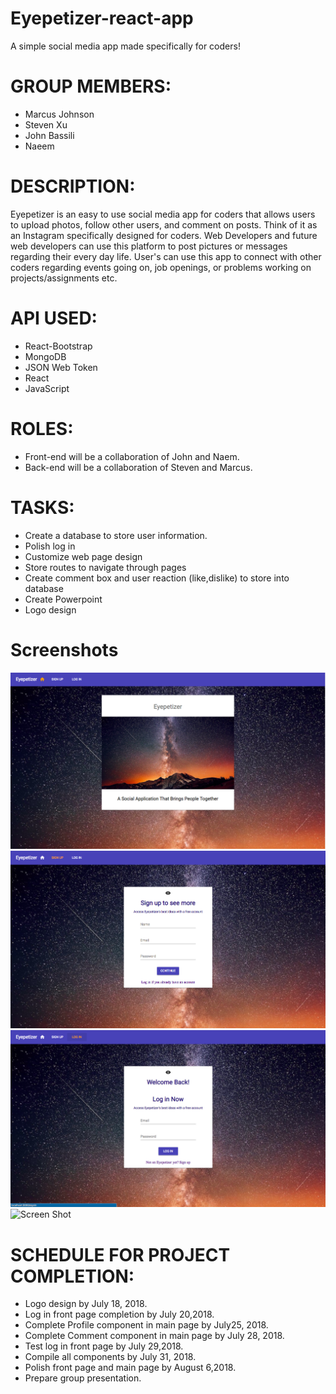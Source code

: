 # Eyepetizer-react-app
A simple social media app made specifically for coders! 

# GROUP MEMBERS:
* Marcus Johnson
* Steven Xu
* John Bassili
* Naeem 

# DESCRIPTION:
Eyepetizer is an easy to use social media app for coders that allows users to upload photos, follow other users, and comment on posts. Think of it as an Instagram specifically designed for coders. Web Developers and future web developers can use this platform to post pictures or messages regarding their every day life. User's can use this app to connect with other coders regarding events going on, job openings, or problems working on projects/assignments etc. 

# API USED:
* React-Bootstrap
* MongoDB
* JSON Web Token
* React
* JavaScript

# ROLES:
* Front-end will be a collaboration of John and Naem.
* Back-end will be a collaboration of Steven and Marcus.

# TASKS:
* Create a database to store user information.
* Polish log in
* Customize web page design
* Store routes to navigate through pages
* Create comment box and user reaction (like,dislike) to store into database
* Create Powerpoint
* Logo design

# Screenshots
![Screen Shot](/client/assets/images/homepage.png)
![Screen Shot](/client/assets/images/signup.png)
![Screen Shot](/client/assets/images/login.png)
![Screen Shot](/client/assets/images/Example.png)

# SCHEDULE FOR PROJECT COMPLETION:
* Logo design by July 18, 2018.
* Log in front page completion by July 20,2018.
* Complete Profile component in main page by July25, 2018.
* Complete Comment component in main page by July 28, 2018.
* Test log in front page by July 29,2018.
* Compile all components by July 31, 2018.
* Polish front page and main page by August 6,2018.
* Prepare group presentation.




